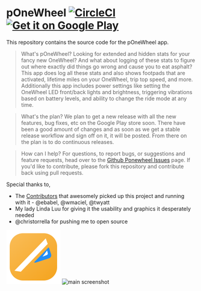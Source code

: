 # pOneWheel [![CircleCI](https://circleci.com/gh/ponewheel/android-ponewheel.svg?style=svg)](https://circleci.com/gh/ponewheel/android-ponewheel) <a style="margin-bottom: 0;" href='https://play.google.com/store/apps/details?id=net.kwatts.powtools'><img alt='Get it on Google Play' src='https://play.google.com/intl/en_us/badges/images/generic/en_badge_web_generic.png' height="80px"/></a>

This repository contains the source code for the pOneWheel app.

> What's pOneWheel?
Looking for extended and hidden stats for your fancy new OneWheel? And what about logging of these stats to figure out where exactly did things go wrong and cause you to eat asphalt? This app does log all these stats and also shows footpads that are activated, lifetime miles on your OneWheel, trip top speed, and more. Additionally this app includes power settings like setting the OneWheel LED front/back lights and brightness, triggering vibrations based on battery levels, and ability to change the ride mode at any time.

> What's the plan?
We plan to get a new release with all the new features, bug fixes, etc on the Google Play store soon. There have been a good amount of changes and as soon as we get a stable release workflow and sign off on it, it will be posted. From there on the plan is to do continuous releases.

> How can I help?
For questions, to report bugs, or suggestions and feature requests, head over to the [Github Ponewheel Issues] page. If you'd like to contribute, please fork this repository and contribute back using pull requests.


Special thanks to,
- The [Contributors] that awesomely picked up this project and running with it - @ebabel, @wmaciel, @twyatt
- My lady Linda Luu for giving it the usability and graphics it desperately needed
- @christorrella for pushing me to open source

![ponewheel logo](artwork/logo.png?raw=true)
![main screenshot](https://lh3.googleusercontent.com/9H6BH3lNRwYY50xUHNbHnpy68aAvUzxEuhE2Y-dcRB84hSeJx0EHScNe7v01bJTF8w=h310-rw)


[Github Ponewheel Issues]: https://github.com/ponewheel/android-ponewheel/issues
[Contributors]: https://github.com/ponewheel/android-ponewheel/graphs/contributors
[OneWheel]: https://onewheel.com/
[Google Play]: https://play.google.com/store/apps/details?id=net.kwatts.powtools
